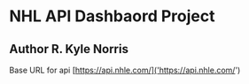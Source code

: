 # NHL API Dashbaord Project

## Author R. Kyle Norris

Base URL for api [https://api.nhle.com/]('https://api.nhle.com/')

